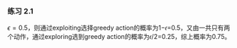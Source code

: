 
### 练习 2.1 
$\epsilon=0.5$，则通过exploiting选择greedy action的概率为1−𝜖=0.5，又由一共只有两个动作，通过exploring选到greedy action的概率为𝜖/2=0.25，综上概率为0.75。